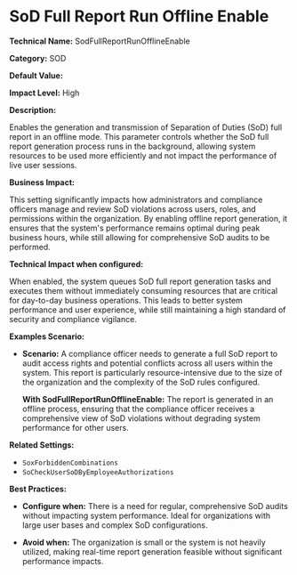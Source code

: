 # SoD Full Report Run Offline Enable

**Technical Name:** SodFullReportRunOfflineEnable

**Category:** SOD

**Default Value:**

**Impact Level:** High

**Description:**

Enables the generation and transmission of Separation of Duties (SoD) full report in an offline mode. This parameter controls whether the SoD full report generation process runs in the background, allowing system resources to be used more efficiently and not impact the performance of live user sessions.

**Business Impact:**

This setting significantly impacts how administrators and compliance officers manage and review SoD violations across users, roles, and permissions within the organization. By enabling offline report generation, it ensures that the system's performance remains optimal during peak business hours, while still allowing for comprehensive SoD audits to be performed.

**Technical Impact when configured:**

When enabled, the system queues SoD full report generation tasks and executes them without immediately consuming resources that are critical for day-to-day business operations. This leads to better system performance and user experience, while still maintaining a high standard of security and compliance vigilance.

**Examples Scenario:**

- **Scenario:** A compliance officer needs to generate a full SoD report to audit access rights and potential conflicts across all users within the system. This report is particularly resource-intensive due to the size of the organization and the complexity of the SoD rules configured.
  
  **With SodFullReportRunOfflineEnable:** The report is generated in an offline process, ensuring that the compliance officer receives a comprehensive view of SoD violations without degrading system performance for other users.

**Related Settings:**

- `SoxForbiddenCombinations`
- `SoCheckUserSoDByEmployeeAuthorizations`

**Best Practices:** 

- **Configure when:** There is a need for regular, comprehensive SoD audits without impacting system performance. Ideal for organizations with large user bases and complex SoD configurations.
  
- **Avoid when:** The organization is small or the system is not heavily utilized, making real-time report generation feasible without significant performance impacts.